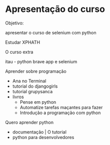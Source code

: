 # Apresentação do curso

Objetivo:

apresentar o curso de selenium com python

Estudar XPHATH

O curso extra

itau - python brave app e selenium 

Aprender sobre programação 
* Ana no Terminal
* tutorial do djangogirls
* tutorial grupysanca
* livros 
    * Pense em python
    * Automatize tarefas maçantes para fazer
    * Introdução a programação com python

Quero aprender python
* documentação | O tutorial
* python para desenvolvedores